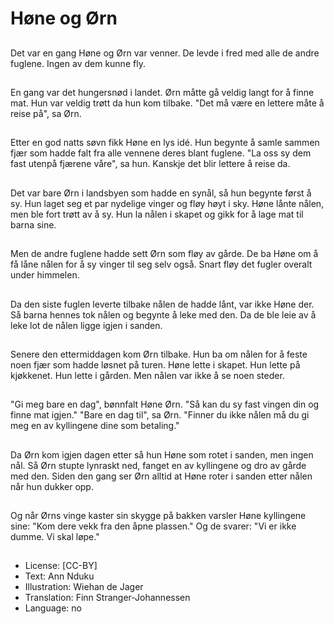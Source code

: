 # Høne og Ørn

##
Det var en gang Høne og Ørn var venner. De levde i fred med alle de andre fuglene. Ingen av dem kunne fly.

##
En gang var det hungersnød i landet. Ørn måtte gå veldig langt for å finne mat. Hun var veldig trøtt da hun kom tilbake. "Det må være en lettere måte å reise på", sa Ørn.

##
Etter en god natts søvn fikk Høne en lys idé. Hun begynte å samle sammen fjær som hadde falt fra alle vennene deres blant fuglene. "La oss sy dem fast utenpå fjærene våre", sa hun. Kanskje det blir lettere å reise da.

##
Det var bare Ørn i landsbyen som hadde en synål, så hun begynte først å sy. Hun laget seg et par nydelige vinger og fløy høyt i sky. Høne lånte nålen, men ble fort trøtt av å sy. Hun la nålen i skapet og gikk for å lage mat til barna sine.

##
Men de andre fuglene hadde sett Ørn som fløy av gårde. De ba Høne om å få låne nålen for å sy vinger til seg selv også. Snart fløy det fugler overalt under himmelen.

##
Da den siste fuglen leverte tilbake nålen de hadde lånt, var ikke Høne der. Så barna hennes tok nålen og begynte å leke med den. Da de ble leie av å leke lot de nålen ligge igjen i sanden.

##
Senere den ettermiddagen kom Ørn tilbake. Hun ba om nålen for å feste noen fjær som hadde løsnet på turen. Høne lette i skapet. Hun lette på kjøkkenet. Hun lette i gården. Men nålen var ikke å se noen steder.

##
"Gi meg bare en dag", bønnfalt Høne Ørn. "Så kan du sy fast vingen din og finne mat igjen." "Bare en dag til", sa Ørn. "Finner du ikke nålen må du gi meg en av kyllingene dine som betaling."

##
Da Ørn kom igjen dagen etter så hun Høne som rotet i sanden, men ingen nål. Så Ørn stupte lynraskt ned, fanget en av kyllingene og dro av gårde med den. Siden den gang ser Ørn alltid at Høne roter i sanden etter nålen når hun dukker opp.

##
Og når Ørns vinge kaster sin skygge på bakken varsler Høne kyllingene sine: "Kom dere vekk fra den åpne plassen." Og de svarer: "Vi er ikke dumme. Vi skal løpe."

##
* License: [CC-BY]
* Text: Ann Nduku
* Illustration: Wiehan de Jager
* Translation: Finn Stranger-Johannessen
* Language: no
